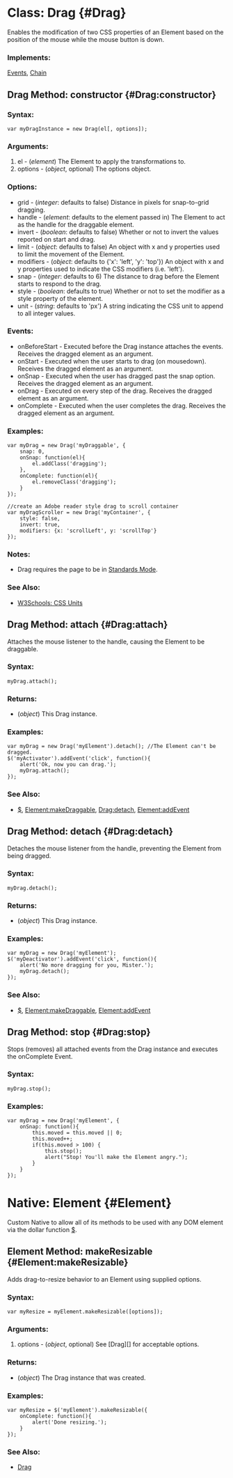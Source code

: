 Class: Drag {#Drag}
===================

Enables the modification of two CSS properties of an Element based on the position of the mouse while the mouse button is down.

### Implements:

[Events][], [Chain](/Class/Class.Extras#Options)


Drag Method: constructor {#Drag:constructor}
--------------------------------------------

### Syntax:

	var myDragInstance = new Drag(el[, options]);

### Arguments:

1. el      - (*element*) The Element to apply the transformations to.
2. options - (*object*, optional) The options object.

### Options:

* grid      - (*integer*: defaults to false) Distance in pixels for snap-to-grid dragging.
* handle    - (*element*: defaults to the element passed in) The Element to act as the handle for the draggable element.
* invert    - (*boolean*: defaults to false) Whether or not to invert the values reported on start and drag.
* limit     - (*object*: defaults to false) An object with x and y properties used to limit the movement of the Element.
* modifiers - (*object*: defaults to {'x': 'left', 'y': 'top'}) An object with x and y properties used to indicate the CSS modifiers (i.e. 'left').
* snap      - (*integer*: defaults to 6) The distance to drag before the Element starts to respond to the drag.
* style     - (*boolean*: defaults to true) Whether or not to set the modifier as a style property of the element.
* unit      - (*string*: defaults to 'px') A string indicating the CSS unit to append to all integer values.

### Events:

* onBeforeStart - Executed before the Drag instance attaches the events. Receives the dragged element as an argument.
* onStart       - Executed when the user starts to drag (on mousedown). Receives the dragged element as an argument.
* onSnap        - Executed when the user has dragged past the snap option. Receives the dragged element as an argument.
* onDrag        - Executed on every step of the drag. Receives the dragged element as an argument.
* onComplete    - Executed when the user completes the drag. Receives the dragged element as an argument.

### Examples:

	var myDrag = new Drag('myDraggable', {
		snap: 0,
		onSnap: function(el){
			el.addClass('dragging');
		},
		onComplete: function(el){
			el.removeClass('dragging');
		}
	});

	//create an Adobe reader style drag to scroll container
	var myDragScroller = new Drag('myContainer', {
		style: false,
		invert: true,
		modifiers: {x: 'scrollLeft', y: 'scrollTop'}
	});

### Notes:

- Drag requires the page to be in [Standards Mode](http://hsivonen.iki.fi/doctype/).

### See Also:

- [W3Schools: CSS Units][]



Drag Method: attach {#Drag:attach}
----------------------------------

Attaches the mouse listener to the handle, causing the Element to be draggable.

### Syntax:

	myDrag.attach();

### Returns:

* (*object*) This Drag instance.

### Examples:

	var myDrag = new Drag('myElement').detach(); //The Element can't be dragged.
	$('myActivator').addEvent('click', function(){
		alert('Ok, now you can drag.');
		myDrag.attach();
	});

### See Also:

- [$][], [Element:makeDraggable][], [Drag:detach](#Drag:detach), [Element:addEvent][]



Drag Method: detach {#Drag:detach}
----------------------------------

Detaches the mouse listener from the handle, preventing the Element from being dragged.

### Syntax:

	myDrag.detach();

### Returns:

* (*object*) This Drag instance.

### Examples:

	var myDrag = new Drag('myElement');
	$('myDeactivator').addEvent('click', function(){
		alert('No more dragging for you, Mister.');
		myDrag.detach();
	});

### See Also:

- [$][], [Element:makeDraggable][], [Element:addEvent][]



Drag Method: stop {#Drag:stop}
------------------------------

Stops (removes) all attached events from the Drag instance and executes the onComplete Event.

### Syntax:

	myDrag.stop();

### Examples:

	var myDrag = new Drag('myElement', {
		onSnap: function(){
			this.moved = this.moved || 0;
			this.moved++;
			if(this.moved > 100) {
				this.stop();
				alert("Stop! You'll make the Element angry.");
			}
		}
	});



Native: Element {#Element}
==========================

Custom Native to allow all of its methods to be used with any DOM element via the dollar function [$][].



Element Method: makeResizable {#Element:makeResizable}
------------------------------------------------------

Adds drag-to-resize behavior to an Element using supplied options.

### Syntax:

	var myResize = myElement.makeResizable([options]);

### Arguments:

1. options - (*object*, optional) See [Drag][] for acceptable options.

### Returns:

* (*object*) The Drag instance that was created.

### Examples:

	var myResize = $('myElement').makeResizable({
		onComplete: function(){
			alert('Done resizing.');
		}
	});

### See Also:

- [Drag](#Drag)



[$]: /Element/Element/#dollar
[Element:addEvent]: /Element/Element.Event/#Element:addEvent
[Element:makeDraggable]: /Drag/Drag.Move/#Element:makeDraggable
[Events]: /Class/Class.Extras#Events
[Chain]: /Class/Class.Extras#Options
[W3Schools: CSS Units]: http://www.w3schools.com/css/css_units.asp